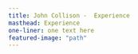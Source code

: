 ```yaml
---
title: John Collison -  Experience
masthead: Experience
one-liner: one text here
featured-image: "path"
---
```

